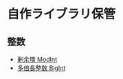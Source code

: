 # 自作ライブラリ保管


## 整数
- [剰余環 ModInt](https://github.com/kyoichi001/Liblary/blob/master/C++/ModInt.cpp)
- [多倍長整数 BigInt](https://github.com/kyoichi001/Liblary/blob/master/C++/BigInt.cpp)